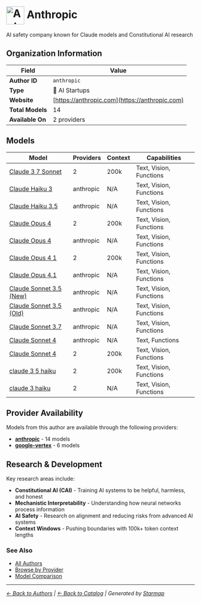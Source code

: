 # <img src="https://raw.githubusercontent.com/agentstation/starmap/master/internal/embedded/logos/anthropic.svg" alt="Anthropic logo" width="48" height="48" style="vertical-align: middle;"> Anthropic
  
  
  
AI safety company known for Claude models and Constitutional AI research
  
  
## Organization Information
  
| Field | Value |
|---------|---------|
| **Author ID** | `anthropic` |
| **Type** | 🚀 AI Startups |
| **Website** | [https://anthropic.com](https://anthropic.com) |
| **Total Models** | 14 |
| **Available On** | 2 providers |

  
## Models
  
| Model | Providers | Context | Capabilities |
|---------|---------|---------|---------|
| [Claude 3 7 Sonnet](./models/claude-3-7-sonnet-at-20250219) | 2 | 200k | Text, Vision, Functions |
| [Claude Haiku 3](./models/claude-3-haiku-20240307) | anthropic | N/A | Text, Vision, Functions |
| [Claude Haiku 3.5](./models/claude-3-5-haiku-20241022) | anthropic | N/A | Text, Vision, Functions |
| [Claude Opus 4](./models/claude-opus-4-at-20250514) | 2 | 200k | Text, Vision, Functions |
| [Claude Opus 4](./models/claude-opus-4-20250514) | anthropic | N/A | Text, Vision, Functions |
| [Claude Opus 4 1](./models/claude-opus-4-1-at-20250805) | 2 | 200k | Text, Vision, Functions |
| [Claude Opus 4.1](./models/claude-opus-4-1-20250805) | anthropic | N/A | Text, Vision, Functions |
| [Claude Sonnet 3.5 (New)](./models/claude-3-5-sonnet-20241022) | anthropic | N/A | Text, Vision, Functions |
| [Claude Sonnet 3.5 (Old)](./models/claude-3-5-sonnet-20240620) | anthropic | N/A | Text, Vision, Functions |
| [Claude Sonnet 3.7](./models/claude-3-7-sonnet-20250219) | anthropic | N/A | Text, Vision, Functions |
| [Claude Sonnet 4](./models/claude-sonnet-4-20250514) | anthropic | N/A | Text, Functions |
| [Claude Sonnet 4](./models/claude-sonnet-4-at-20250514) | 2 | 200k | Text, Vision, Functions |
| [claude 3 5 haiku](./models/claude-3-5-haiku-at-20241022) | 2 | 200k | Text, Vision, Functions |
| [claude 3 haiku](./models/claude-3-haiku-at-20240307) | 2 | N/A | Text, Vision, Functions |

  
## Provider Availability
  
Models from this author are available through the following providers:
  
  
- **[anthropic](../../providers/anthropic/)** - 14 models
- **[google-vertex](../../providers/google-vertex/)** - 6 models
  
## Research & Development
  
Key research areas include:
- **Constitutional AI (CAI)** - Training AI systems to be helpful, harmless, and honest
- **Mechanistic Interpretability** - Understanding how neural networks process information
- **AI Safety** - Research on alignment and reducing risks from advanced AI systems
- **Context Windows** - Pushing boundaries with 100k+ token context lengths
  
### See Also
  
- [All Authors](../)
- [Browse by Provider](../../providers/)
- [Model Comparison](../../models/)
  
---
*_[← Back to Authors](../) | [← Back to Catalog](../../) | Generated by [Starmap](https://github.com/agentstation/starmap)_*